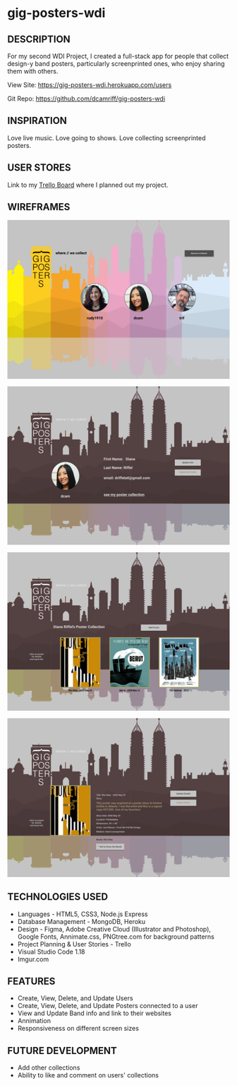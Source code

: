 # gig-posters-wdi

## DESCRIPTION
For my second WDI Project, I created a full-stack app for people that collect design-y band posters, particularly screenprinted ones, who enjoy sharing them with others.

View Site:
https://gig-posters-wdi.herokuapp.com/users

Git Repo:
https://github.com/dcamriff/gig-posters-wdi


## INSPIRATION
Love live music. Love going to shows. Love collecting screenprinted posters.

## USER STORES
Link to my [Trello Board](https://trello.com/b/QJyMJsMU/gig-poster-collectors-app-wdi-p2) where I planned out my project.

## WIREFRAMES
![Gig-Posters-Home-Page-Wireframe](https://github.com/dcamriff/gig-posters-wdi/blob/master/public/images/wireframes/Desktop%20HD.png)

![Gig-Posters-User-Profile-Wireframe](https://github.com/dcamriff/gig-posters-wdi/blob/master/public/images/wireframes/Desktop%20HD-user.png)

![Gig-Posters-Poster-Collection-Wireframe](https://github.com/dcamriff/gig-posters-wdi/blob/master/public/images/wireframes/Desktop%20HD-posters.png)

![Gig-Posters-Poster-Profile-Wireframe](https://github.com/dcamriff/gig-posters-wdi/blob/master/public/images/wireframes/Desktop%20HD-poster%20details.png)


## TECHNOLOGIES USED
 - Languages - HTML5, CSS3, Node.js Express
 - Database Management - MongoDB, Heroku
 - Design - Figma, Adobe Creative Cloud (Illustrator and Photoshop), Google Fonts, Annimate.css, PNGtree.com for background patterns
 - Project Planning & User Stories - Trello
 - Visual Studio Code 1.18
 - Imgur.com

 ## FEATURES
 - Create, View, Delete, and Update Users
 - Create, View, Delete, and Update Posters connected to a user
 - View and Update Band info and link to their websites
 - Annimation
 - Responsiveness on different screen sizes

 ## FUTURE DEVELOPMENT
 - Add other collections
 - Ability to like and comment on users' collections